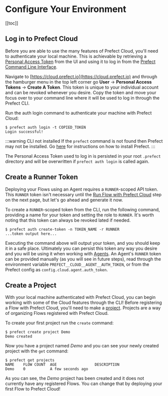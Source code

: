 # Configure Your Environment

[[toc]]

## Log in to Prefect Cloud

Before you are able to use the many features of Prefect Cloud, you'll need to authenticate your local machine. This is achievable by retrieving a [Personal Access Token](/cloud/concepts/tokens.html#user) from the UI and using it to log in from the [Prefect Command Line Interface](/cloud/concepts/cli.html#cli).

Navigate to [https://cloud.prefect.io](https://cloud.prefect.io) and through the hamburger menu in the top left corner go **User** -> **Personal Access Tokens** -> **Create A Token**. This token is unique to your individual account and can be revoked whenever you desire. Copy the token and move your focus over to your command line where it will be used to log in through the Prefect CLI.

Run the auth login command to authenticate your machine with Prefect Cloud:

```
$ prefect auth login -t COPIED_TOKEN
Login successful!
```

:::warning CLI not installed
If the `prefect` command is not found then Prefect may not be installed. Go [here](/core/getting_started/installation.html) for instructions on how to install Prefect.
:::

The Personal Access Token used to log in is persisted in your root `.prefect` directory and will be overwritten if `prefect auth login` is called again.

## Create a Runner Token

Deploying your Flows using an Agent requires a `RUNNER`-scoped API token. This `RUNNER` token isn't necessary until the [Run Flow with Prefect Cloud](/cloud/onboard/first.html#run-flow-w-prefect-cloud) step on the next page, but let's go ahead and generate it now.

To create a `RUNNER`-scoped token from the CLI, run the following command, providing a name for your token and setting the role to `RUNNER`. It's worth noting that this token can always be revoked lated if needed.

```
$ prefect auth create-token -n TOKEN_NAME -r RUNNER
...token output here...
```

Executing the command above will output your token, and you should keep it in a safe place. Ultimately you can persist this token any way you desire and you will be using it when working with [Agents](/cloud/agent/overview.html). An Agent's `RUNNER` token can be provided manually (as you will see in future steps), read through the environment variable `PREFECT__CLOUD__AGENT__AUTH_TOKEN`, or from the Prefect config as `config.cloud.agent.auth_token`.

## Create a Project

With your local machine authenticated with Prefect Cloud, you can begin working with some of the Cloud features through the CLI! Before registering a Flow with Prefect Cloud, you'll need to make a [project](/cloud/concepts/projects.html). Projects are a way of organizing Flows registered with Prefect Cloud.

To create your first project run the `create` command:

```
$ prefect create project Demo
Demo created
```

Now you have a project named _Demo_ and you can see your newly created project with the `get` command:

```
$ prefect get projects
NAME    FLOW COUNT  AGE                 DESCRIPTION
Demo    0           A few seconds ago
```

As you can see, the _Demo_ project has been created and it does not currently have any registered Flows. You can change that by deploying your first Flow to Prefect Cloud!

